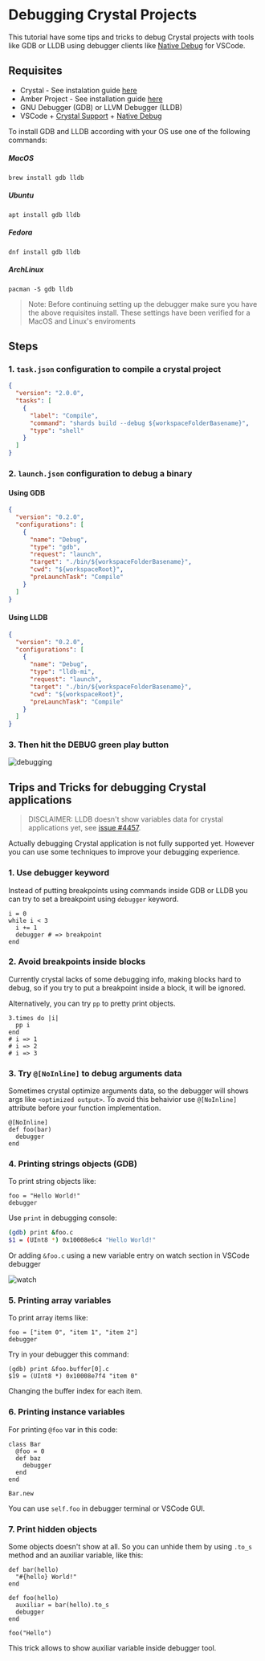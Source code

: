 # Debugging Crystal Projects

This tutorial have some tips and tricks to debug Crystal projects with tools like GDB or LLDB using debugger clients like [Native Debug](https://marketplace.visualstudio.com/items?itemName=webfreak.debug) for VSCode.

## Requisites

* Crystal - See instalation guide [here](https://crystal-lang.org/docs/installation/)
* Amber Project - See installation guide [here](/getting-started/Installation/README.md)
* GNU Debugger (GDB) or LLVM Debugger (LLDB)
* VSCode + [Crystal Support](https://marketplace.visualstudio.com/items?itemName=faustinoaq.crystal-lang) + [Native Debug](https://marketplace.visualstudio.com/items?itemName=webfreak.debug)

To install GDB and LLDB according with your OS use one of the following commands:

##### MacOS

`brew install gdb lldb`

##### Ubuntu

`apt install gdb lldb`

##### Fedora

`dnf install gdb lldb`

##### ArchLinux

`pacman -S gdb lldb`


> Note: Before continuing setting up the debugger make sure you have the above requisites install. These settings have been verified for a MacOS and Linux's enviroments

## Steps

### 1. `task.json` configuration to compile a crystal project

```json
{
  "version": "2.0.0",
  "tasks": [
    {
      "label": "Compile",
      "command": "shards build --debug ${workspaceFolderBasename}",
      "type": "shell"
    }
  ]
}
```

### 2. `launch.json` configuration to debug a binary

#### Using GDB

```json
{
  "version": "0.2.0",
  "configurations": [
    {
      "name": "Debug",
      "type": "gdb",
      "request": "launch",
      "target": "./bin/${workspaceFolderBasename}",
      "cwd": "${workspaceRoot}",
      "preLaunchTask": "Compile"
    }
  ]
}
```

#### Using LLDB

```json
{
  "version": "0.2.0",
  "configurations": [
    {
      "name": "Debug",
      "type": "lldb-mi",
      "request": "launch",
      "target": "./bin/${workspaceFolderBasename}",
      "cwd": "${workspaceRoot}",
      "preLaunchTask": "Compile"
    }
  ]
}
```

### 3. Then hit the DEBUG green play button

![debugging](https://i.imgur.com/GsGT1h0.png)

## Trips and Tricks for debugging Crystal applications

> DISCLAIMER: LLDB doesn't show variables data for crystal applications yet, see [issue #4457](https://github.com/crystal-lang/crystal/issues/4457).

Actually debugging Crystal application is not fully supported yet. However you can use some techniques to improve your debugging experience.

### 1. Use debugger keyword

Instead of putting breakpoints using commands inside GDB or LLDB you can try to set a breakpoint using `debugger` keyword.

```crystal
i = 0
while i < 3
  i += 1
  debugger # => breakpoint
end
```

### 2. Avoid breakpoints inside blocks

Currently crystal lacks of some debugging info, making blocks hard to debug, so if you try to put a breakpoint inside a block, it will be ignored.

Alternatively, you can try `pp` to pretty print objects.

```crystal
3.times do |i|
  pp i
end
# i => 1
# i => 2
# i => 3
```

### 3. Try `@[NoInline]` to debug arguments data

Sometimes crystal optimize arguments data, so the debugger will shows args like `<optimized output>`. To avoid this behaivior use `@[NoInline]` attribute before your function implementation.

```crystal
@[NoInline]
def foo(bar)
  debugger
end
```

### 4. Printing strings objects (GDB)

To print string objects like:

```crystal
foo = "Hello World!"
debugger
```

Use `print` in debugging console:

```sh
(gdb) print &foo.c
$1 = (UInt8 *) 0x10008e6c4 "Hello World!"
```

Or adding `&foo.c` using a new variable entry on watch section in VSCode debugger

![watch](https://i.imgur.com/EpQinL7.png)

### 5. Printing array variables

To print array items like:

```crystal
foo = ["item 0", "item 1", "item 2"]
debugger
```

Try in your debugger this command:

```
(gdb) print &foo.buffer[0].c
$19 = (UInt8 *) 0x10008e7f4 "item 0"
```

Changing the buffer index for each item.


### 6. Printing instance variables

For printing `@foo` var in this code:

```crystal
class Bar
  @foo = 0
  def baz
    debugger
  end
end

Bar.new
```

You can use `self.foo` in debugger terminal or VSCode GUI.

### 7. Print hidden objects

Some objects doesn't show at all. So you can unhide them by using `.to_s` method and an auxiliar variable, like this:

```crystal
def bar(hello)
  "#{hello} World!"
end

def foo(hello)
  auxiliar = bar(hello).to_s
  debugger
end

foo("Hello")
```

This trick allows to show auxiliar variable inside debugger tool.
